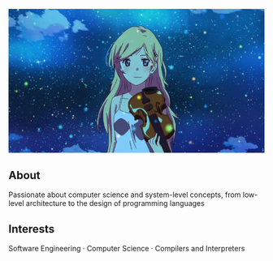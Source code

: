 ![Kaori Miyazono from Your Lie in April](./kaori.webp)

## About
Passionate about computer science and system-level concepts, from low-level architecture to the design of programming languages 

## Interests
Software Engineering · Computer Science · Compilers and Interpreters
